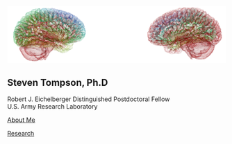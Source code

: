
![brain_logo](static/Picture4.png)

## Steven Tompson, Ph.D

Robert J. Eichelberger Distinguished Postdoctoral Fellow  
U.S. Army Research Laboratory  

<a href="https://stompson26.github.io/about">About Me</a>
<p></p>
<a href="https://stompson26.github.io/research">Research</a>
<p></p>